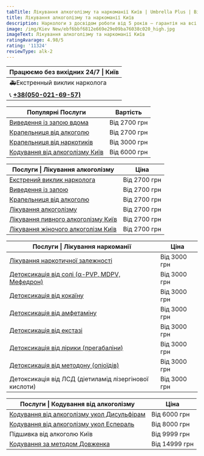```yaml
---
tabTitle: Лікування алкоголізму та наркоманії Київ | Umbrella Plus | Від 2700 грн
title: Лікування алкоголізму та наркоманії Київ
description: Наркологи з досвідом роботи від 5 років – гарантія на всі послуги!
image: /img/Kiev New/ebf6bbf6812e669e29e09ba76038c020_high.jpg
imageText: Лікування алкоголізму та наркоманії Київ
ratingAvarage: 4.98/5
rating: '11324'
reviewType: alk-2
---
```


| Працюємо без вихідних 24/7 \| Київ          |
| ------------------------------------------- |
| 🚑Екстренный виклик нарколога               |
| 📞 **[+38(050-021-69-57)](tel:0500216957)** |

| Популярні Послуги                                                | Вартість     |
| ---------------------------------------------------------------- | ------------ |
| [Виведення із запою вдома](Vivod-iz-zapoia-na-domy-kiev-ua)      | Від 2700 грн |
| [Крапельниця від алкоголю](Kapelnica_ot_alkogola_na_dom_kiev)    | Від 2700 грн |
| [Крапельниця від наркотиків](kap-ot-nark-kiev-ua)                | Від 3000 грн |
| [Кодування від алкоголізму Київ](kodirovka-ot-alkogolia-kiev-ua) | Від 6000 грн |

| Послуги \| Лікування алкоголізму                                          | Ціна         |
| ------------------------------------------------------------------------- | ------------ |
| [Екстрений виклик нарколога](vizov-nark-kiev-ua)                          | Від 2700 грн |
| [Виведення із запою](Vivod-iz-zapoia-kiev-ua)                             | Від 2700 грн |
| [Крапельниця від алкоголю](Kapelnica_ot_alkogola_kiev)                    | Від 2700 грн |
| [Лікування алкоголізму](likyvania-alkogolizmy-kiev)                       | Від 2700 грн |
| [Лікування пивного алкоголізму Київ](likyvania-pivnogo-alkogolizma-kyiv)  | Від 2700 грн |
| [Лікування жіночого алкоголізм Київ](likyvania-jenskogo-alkogolizma-kiev) | Від 2700 грн |

| Послуги \| Лікування наркоманії                                        | Ціна         |
| ---------------------------------------------------------------------- | ------------ |
| [Лікування наркотичної залежності](lechenie-nark-kiev-ua)              | Від 3000 грн |
| [Детоксикація від солі (α-PVP, MDPV, Мефедрон)](detox-ot-soli-kiev-ua) | Від 3000 грн |
| [Детоксикація від кокаїну](detox-ot-kokaina-kiev-ua)                   | Від 3000 грн |
| [Детоксикація від амфетаміну](detox-ot-amfetamina-kiev-ua)             | Від 3000 грн |
| [Детоксикація від екстазі](detox-ot-exstazi-kiev-ua)                   | Від 3000 грн |
| [Детоксикація від лірики (прегабаліни)](detox-ot-liriki-kiev-ua)       | Від 3000 грн |
| [Детоксикація від методону (опіоїдів)](detox-ot-opiodiv-kiev-ua)       | Від 3000 грн |
| Детоксикація від ЛСД (діетиламід лізергінової кислоти)                 | Від 3000 грн |

| Послуги \| Кодування від алкоголізму                                                    | Ціна          |
| --------------------------------------------------------------------------------------- | ------------- |
| [Кодування від алкоголізму укол Дисульфірам](kodirovka-ot-alkogolia-disulfiram-kiev-ua) | Від 6000 грн  |
| [Кодування від алкоголізму укол Еспераль](kodirovka-ot-alkogolizma-espiarl-kiev-ua)     | Від 8000 грн  |
| Підшивка від алкоголю Київ                                                              | Від 9999 грн  |
| [Кодування за методом Довженка](kod-po-metody-dovjeinko-kiev-ua)                        | Від 14999 грн |

